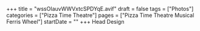 +++
title = "wssOIauvWWVxtcSPDYqE.avif"
draft = false
tags = ["Photos"]
categories = ["Pizza Time Theatre"]
pages = ["Pizza Time Theatre Musical Ferris Wheel"]
startDate = ""
+++
Head Design
